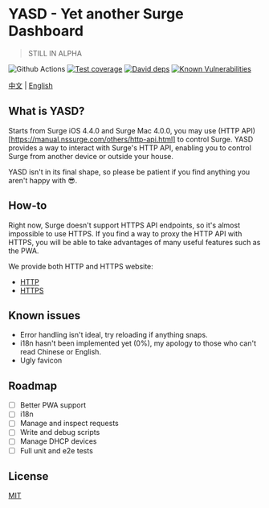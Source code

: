 # YASD - Yet another Surge Dashboard

> STILL IN ALPHA

![Github Actions][github-actions-image]
[![Test coverage][codecov-image]][codecov-url]
[![David deps][david-image]][david-url]
[![Known Vulnerabilities][snyk-image]][snyk-url]

[codecov-image]: https://codecov.io/gh/geekdada/yasd/branch/master/graph/badge.svg
[codecov-url]: https://codecov.io/gh/geekdada/yasd
[david-image]: https://img.shields.io/david/geekdada/yasd.svg?style=flat-square
[david-url]: https://david-dm.org/geekdada/yasd
[snyk-image]: https://snyk.io/test/github/geekdada/yasd/badge.svg?targetFile=package.json
[snyk-url]: https://snyk.io/test/github/geekdada/yasd?targetFile=package.json
[github-actions-image]: https://github.com/geekdada/yasd/workflows/Node%20CI/badge.svg

[中文](/README_zh-CN.md) | [English](/README.md)

## What is YASD?

Starts from Surge iOS 4.4.0 and Surge Mac 4.0.0, you may use (HTTP API)[https://manual.nssurge.com/others/http-api.html] to control Surge. YASD provides a way to interact with Surge's HTTP API, enabling you to control Surge from another device or outside your house.

YASD isn't in its final shape, so please be patient if you find anything you aren't happy with 😎.

## How-to

Right now, Surge doesn't support HTTPS API endpoints, so it's almost impossible to use HTTPS. If you find a way to proxy the HTTP API with HTTPS, you will be able to take advantages of many useful features such as the PWA.

We provide both HTTP and HTTPS website:

- [HTTP](http://yasd.nerdynerd.org)
- [HTTPS](https://yasd.vercel.app)

## Known issues

- Error handling isn't ideal, try reloading if anything snaps.
- i18n hasn't been implemented yet (0%), my apology to those who can't read Chinese or English.
- Ugly favicon

## Roadmap

- [ ] Better PWA support
- [ ] i18n
- [ ] Manage and inspect requests
- [ ] Write and debug scripts
- [ ] Manage DHCP devices
- [ ] Full unit and e2e tests

## License

[MIT](https://github.com/geekdada/yasd/blob/master/LICENSE)
